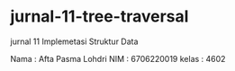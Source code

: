 # jurnal-11-tree-traversal
jurnal 11 Implemetasi Struktur Data

Nama : Afta Pasma Lohdri
NIM : 6706220019
kelas : 4602